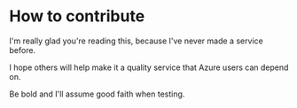 # How to contribute

I'm really glad you're reading this, because I've never made a service before.

I hope others will help make it a quality service that Azure users can depend on.

Be bold and I'll assume good faith when testing.
